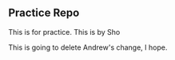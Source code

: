 ## Practice Repo

This is for practice.
This is by Sho

This is going to delete Andrew's change, I hope.